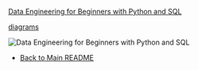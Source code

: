 [Data Engineering for Beginners with Python and SQL](https://nordea.udemy.com/course/data-engineering-for-beginners-with-python-and-sql/?src=sac&kw=Python+for+data+engineering)  

[diagrams](https://app.diagrams.net)


![Data Engineering for Beginners with Python and SQL]()


- [Back to Main README](/README.md)